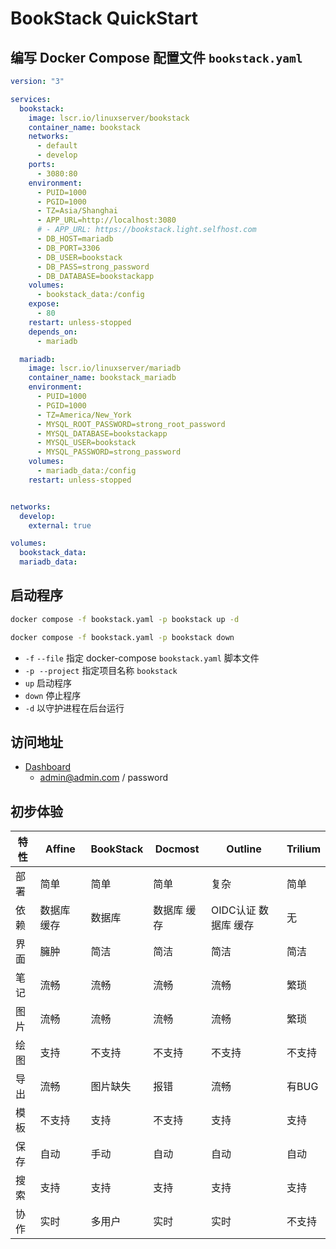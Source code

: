 
# BookStack QuickStart

## 编写 Docker Compose 配置文件 `bookstack.yaml`

```yaml
version: "3"

services:
  bookstack:
    image: lscr.io/linuxserver/bookstack
    container_name: bookstack
    networks:
      - default
      - develop
    ports:
      - 3080:80
    environment:
      - PUID=1000
      - PGID=1000
      - TZ=Asia/Shanghai
      - APP_URL=http://localhost:3080
      # - APP_URL: https://bookstack.light.selfhost.com
      - DB_HOST=mariadb
      - DB_PORT=3306
      - DB_USER=bookstack
      - DB_PASS=strong_password
      - DB_DATABASE=bookstackapp
    volumes:
      - bookstack_data:/config
    expose:
      - 80
    restart: unless-stopped
    depends_on:
      - mariadb

  mariadb:
    image: lscr.io/linuxserver/mariadb
    container_name: bookstack_mariadb
    environment:
      - PUID=1000
      - PGID=1000
      - TZ=America/New_York
      - MYSQL_ROOT_PASSWORD=strong_root_password
      - MYSQL_DATABASE=bookstackapp
      - MYSQL_USER=bookstack
      - MYSQL_PASSWORD=strong_password
    volumes:
      - mariadb_data:/config
    restart: unless-stopped


networks:
  develop:
    external: true

volumes:
  bookstack_data:
  mariadb_data:

```

## 启动程序

```bash
docker compose -f bookstack.yaml -p bookstack up -d

docker compose -f bookstack.yaml -p bookstack down

```

- `-f` `--file` 指定 docker-compose `bookstack.yaml` 脚本文件
- `-p`  `--project` 指定项目名称 `bookstack`
- `up` 启动程序
- `down` 停止程序
- `-d` 以守护进程在后台运行

## 访问地址
- [Dashboard](http://localhost:3080)
  - admin@admin.com / password

## 初步体验
| 特性 | Affine      | BookStack | Docmost     | Outline              | Trilium |
| ---- | ----------- | --------- | ----------- | -------------------- | ------- |
| 部署 | 简单        | 简单      | 简单        | 复杂                 | 简单    |
| 依赖 | 数据库 缓存 | 数据库    | 数据库 缓存 | OIDC认证 数据库 缓存 | 无      |
| 界面 | 臃肿        | 简洁      | 简洁        | 简洁                 | 简洁    |
| 笔记 | 流畅        | 流畅      | 流畅        | 流畅                 | 繁琐    |
| 图片 | 流畅        | 流畅      | 流畅        | 流畅                 | 繁琐    |
| 绘图 | 支持        | 不支持    | 不支持      | 不支持               | 不支持  |
| 导出 | 流畅        | 图片缺失  | 报错        | 流畅                 | 有BUG   |
| 模板 | 不支持      | 支持      | 不支持      | 支持                 | 支持    |
| 保存 | 自动        | 手动      | 自动        | 自动                 | 自动    |
| 搜索 | 支持        | 支持      | 支持        | 支持                 | 支持    |
| 协作 | 实时        | 多用户    | 实时        | 实时                 | 不支持  |


